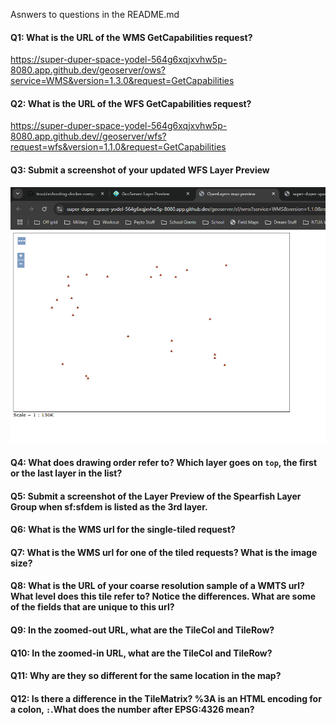 Asnwers to questions in the README.md

#### Q1: What is the URL of the WMS GetCapabilities request?

https://super-duper-space-yodel-564g6xqjxvhw5p-8080.app.github.dev/geoserver/ows?service=WMS&version=1.3.0&request=GetCapabilities

#### Q2: What is the URL of the WFS GetCapabilities request?

https://super-duper-space-yodel-564g6xqjxvhw5p-8080.app.github.dev//geoserver/wfs?request=wfs&version=1.1.0&request=GetCapabilities

#### Q3: Submit a screenshot of your updated WFS Layer Preview

![WFS_Layer_Preview.png](./WFS_Layer_Preview.png)

#### Q4: What does drawing order refer to? Which layer goes on `top`, the first or the last layer in the list?

#### Q5: Submit a screenshot of the Layer Preview of the Spearfish Layer Group when sf:sfdem is listed as the 3rd layer.

#### Q6: What is the WMS url for the single-tiled request?

#### Q7: What is the WMS url for one of the tiled requests? What is the image size?

#### Q8: What is the URL of your coarse resolution sample of a WMTS url? What level does this tile refer to? Notice the differences. What are some of the fields that are unique to this url?

#### Q9: In the zoomed-out URL, what are the TileCol and TileRow?

#### Q10: In the zoomed-in URL, what are the TileCol and TileRow?

#### Q11: Why are they so different for the same location in the map?

#### Q12: Is there a difference in the TileMatrix? %3A is an HTML encoding for a colon, `:`.What does the number after EPSG:4326 mean?